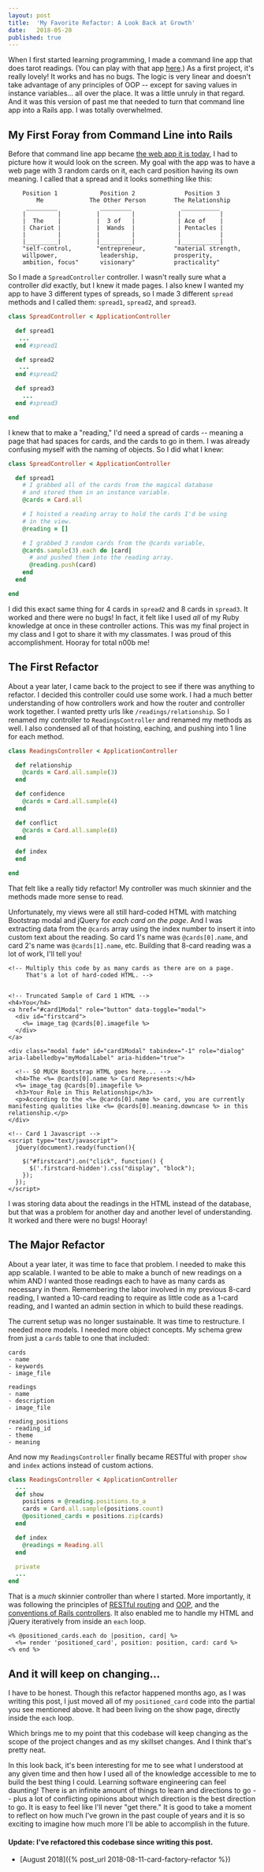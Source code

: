 ```yaml
---
layout: post
title:  'My Favorite Refactor: A Look Back at Growth'
date:   2018-05-20
published: true
---
```


When I first started learning programming, I made a command line app that does tarot readings. (You can play with that app [here](https://repl.it/@lortz/tarotreadings).) As a first project, it's really lovely! It works and has no bugs. The logic is very linear and doesn't take advantage of any principles of OOP -- except for saving values in instance variables... all over the place. It was a little unruly in that regard. And it was this version of past me that needed to turn that command line app into a Rails app. I was totally overwhelmed.

## My First Foray from Command Line into Rails

Before that command line app became [the web app it is today](http://modernmystic.herokuapp.com/), I had to picture how it would look on the screen. My goal with the app was to have a web page with 3 random cards on it, each card position having its own meaning. I called that a spread and it looks something like this:

```
    Position 1            Position 2              Position 3
        Me             The Other Person        The Relationship
     _________            _________              ___________
    |         |          |         |            |           |
    |  The    |          |  3 of   |            | Ace of    |
    | Chariot |          |  Wands  |            | Pentacles |
    |         |          |         |            |           |
    |_________|          |_________|            |___________|
    "self-control,       "entrepreneur,        "material strength,
    willpower,            leadership,          prosperity,
    ambition, focus"      visionary"           practicality"
```

So I made a `SpreadController` controller. I wasn't really sure what a controller *did* exactly, but I knew it made pages. I also knew I wanted my app to have 3 different types of spreads, so I made 3 different `spread` methods and I called them: `spread1`, `spread2`, and `spread3`.

```ruby
class SpreadController < ApplicationController

  def spread1
   ...
  end #spread1

  def spread2
   ...
  end #spread2

  def spread3
    ...
  end #spread3

end
```

I knew that to make a "reading," I'd need a spread of cards -- meaning a page that had spaces for cards, and the cards to go in them. I was already confusing myself with the naming of objects. So I did what I knew:


```ruby
class SpreadController < ApplicationController

  def spread1
    # I grabbed all of the cards from the magical database
    # and stored them in an instance variable.
    @cards = Card.all

    # I hoisted a reading array to hold the cards I'd be using
    # in the view.
    @reading = []

    # I grabbed 3 random cards from the @cards variable,
    @cards.sample(3).each do |card|
      # and pushed them into the reading array.
      @reading.push(card)
    end
  end

end
```

I did this exact same thing for 4 cards in `spread2` and 8 cards in `spread3`. It worked and there were no bugs! In fact, it felt like I used *all* of my Ruby knowledge at once in these controller actions. This was my final project in my class and I got to share it with my classmates. I was proud of this accomplishment. Hooray for total n00b me!

## The First Refactor

About a year later, I came back to the project to see if there was anything to refactor. I decided this controller could use some work. I had a much better understanding of how controllers work and how the router and controller work together. I wanted pretty urls like `/readings/relationship`. So I renamed my controller to `ReadingsController` and renamed my methods as well. I also condensed all of that hoisting, eaching, and pushing into 1 line for each method.

```ruby
class ReadingsController < ApplicationController

  def relationship
    @cards = Card.all.sample(3)
  end

  def confidence
    @cards = Card.all.sample(4)
  end

  def conflict
    @cards = Card.all.sample(8)
  end

  def index
  end

end
```

That felt like a really tidy refactor! My controller was much skinnier and the methods made more sense to read.

Unfortunately, my views were all still hard-coded HTML with matching Bootstrap modal and jQuery for *each card on the page*. And I was extracting data from the `@cards` array using the index number to insert it into custom text about the reading. So card 1's name was `@cards[0].name`, and card 2's name was `@cards[1].name`, etc. Building that 8-card reading was a lot of work, I'll tell you!

```erb
<!-- Multiply this code by as many cards as there are on a page.
     That's a lot of hard-coded HTML. -->


<!-- Truncated Sample of Card 1 HTML -->
<h4>You</h4>
<a href="#card1Modal" role="button" data-toggle="modal">
  <div id="firstcard">
    <%= image_tag @cards[0].imagefile %>
  </div>
</a>

<div class="modal fade" id="card1Modal" tabindex="-1" role="dialog" aria-labelledby="myModalLabel" aria-hidden="true">

  <!-- SO MUCH Bootstrap HTML goes here... -->
  <h4>The <%= @cards[0].name %> Card Represents:</h4>
  <%= image_tag @cards[0].imagefile %>
  <h3>Your Role in This Relationship</h3>
  <p>According to the <%= @cards[0].name %> card, you are currently manifesting qualities like <%= @cards[0].meaning.downcase %> in this relationship.</p>
</div>

<!-- Card 1 Javascript -->
<script type="text/javascript">
  jQuery(document).ready(function(){

    $("#firstcard").on("click", function() {
      $('.firstcard-hidden').css("display", "block");
    });
  });
</script>
```

I was storing data about the readings in the HTML instead of the database, but that was a problem for another day and another level of understanding. It worked and there were no bugs! Hooray!

## The Major Refactor

About a year later, it was time to face that problem. I needed to make this app scalable. I wanted to be able to make a bunch of new readings on a whim AND I wanted those readings each to have as many cards as necessary in them. Remembering the labor involved in my previous 8-card reading, I wanted a 10-card reading to require as little code as a 1-card reading, and I wanted an admin section in which to build these readings.

The current setup was no longer sustainable. It was time to restructure. I needed more models. I needed more object concepts. My schema grew from just a `cards` table to one that included:

```
cards
- name
- keywords
- image_file

readings
- name
- description
- image_file

reading_positions
- reading_id
- theme
- meaning
```

And now my `ReadingsController` finally became RESTful with proper `show` and `index` actions instead of custom actions.

```ruby
class ReadingsController < ApplicationController
  ...
  def show
    positions = @reading.positions.to_a
    cards = Card.all.sample(positions.count)
    @positioned_cards = positions.zip(cards)
  end

  def index
    @readings = Reading.all
  end

  private
  ...
end
```

That is a *much* skinnier controller than where I started. More importantly, it was following the principles of [RESTful routing](https://codeplanet.io/principles-good-restful-api-design/) and [OOP](http://www.poodr.com/), and the [conventions of Rails controllers](http://guides.rubyonrails.org/action_controller_overview.html). It also enabled me to handle my HTML and jQuery iteratively from inside an `each` loop.

```erb
<% @positioned_cards.each do |position, card| %>
  <%= render 'positioned_card', position: position, card: card %>
<% end %>
```

## And it will keep on changing...

I have to be honest. Though this refactor happened months ago, as I was writing this post, I just moved all of my `positioned_card` code into the partial you see mentioned above. It had been living on the show page, directly inside the `each` loop.

Which brings me to my point that this codebase will keep changing as the scope of the project changes and as my skillset changes. And I think that's pretty neat.

In this look back, it's been interesting for me to see what I understood at any given time and then how I used all of the knowledge accessible to me to build the best thing I could. Learning software engineering can feel daunting! There is an infinite amount of things to learn and directions to go -- plus a lot of conflicting opinions about which direction is the best direction to go. It is easy to feel like I'll never "get there." It is good to take a moment to reflect on how much I've grown in the past couple of years and it is so exciting to imagine how much more I'll be able to accomplish in the future.

#### Update: I've refactored this codebase since writing this post.

* [August 2018]({% post_url 2018-08-11-card-factory-refactor %})
